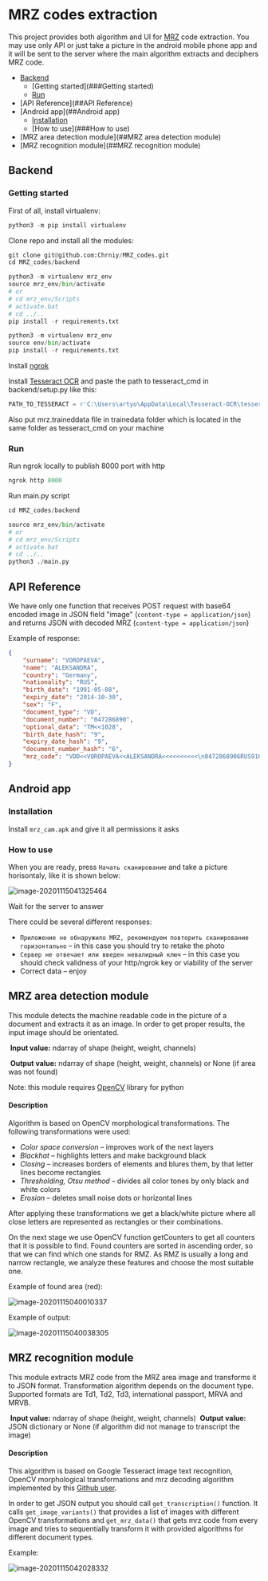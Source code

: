 # MRZ codes extraction 

This project provides both algorithm and UI for [MRZ](https://en.wikipedia.org/wiki/Machine-readable_passport) code extraction. You may use only API or just take a picture in the android mobile phone app and it will be sent to the server where the main algorithm extracts and deciphers MRZ code.

* [Backend](##Backend)
  * [Getting started](###Getting started)
  * [Run](###Run)
* [API Reference](##API Reference)
* [Android app](##Android app)
  * [Installation](###Installation)
  * [How to use](###How to use)
* [MRZ area detection module](##MRZ area detection module)
* [MRZ recognition module](##MRZ recognition module)

## Backend

### Getting started

First of all, install virtualenv:

```python
python3 -m pip install virtualenv
```

Clone repo and install all the modules:

```python
git clone git@github.com:Chrniy/MRZ_codes.git
cd MRZ_codes/backend

python3 -m virtualenv mrz_env
source mrz_env/bin/activate
# or 
# cd mrz_env/Scripts
# activate.bat
# cd ../..
pip install -r requirements.txt
```

```python
python3 -m virtualenv mrz_env
source env/bin/activate
pip install -r requirements.txt
```

Install [ngrok](https://ngrok.com/download)

Install [Tesseract OCR](https://github.com/tesseract-ocr/tessdoc) and paste the path to tesseract_cmd in backend/setup.py like this:

```python
PATH_TO_TESSERACT = r'C:\Users\artyo\AppData\Local\Tesseract-OCR\tesseract.exe'
```

Also put mrz.traineddata file in trainedata folder which is located in the same folder as tesseract_cmd on your machine

### Run

Run ngrok locally to publish 8000 port with http

```python
ngrok http 8000
```

Run main.py script 

```python
cd MRZ_codes/backend

source mrz_env/bin/activate
# or 
# cd mrz_env/Scripts
# activate.bat
# cd ../..
python3 ./main.py
```

## API Reference

We have only one function that receives POST request with base64 encoded image in JSON field "image" (`content-type = application/json`) and returns JSON with decoded MRZ (`content-type = application/json`)

Example of response:

```json
{
    "surname": "VOROPAEVA", 
    "name": "ALEKSANDRA", 
    "country": "Germany", 
    "nationality": "RUS", 
    "birth_date": "1991-05-08", 
    "expiry_date": "2014-10-30", 
    "sex": "F", 
    "document_type": "VD", 
    "document_number": "047286890", 
    "optional_data": "TM<<1028", 
    "birth_date_hash": "9", 
    "expiry_date_hash": "9", 
    "document_number_hash": "6", 
  	"mrz_code": "VDD<<VOROPAEVA<<ALEKSANDRA<<<<<<<<<<\n0472868906RUS9105089F1410309TM<<1028"
}
```

## Android app

### Installation

Install `mrz_cam.apk` and give it all permissions it asks

### How to use

When you are ready, press `Начать сканирование` and take a picture horisontaly, like it is shown below:

![image-20201115041325464](https://sun9-57.userapi.com/DZouBNMEfIC7jvmK4C8efXseSEYNtxrz7BQ_Fw/-KvS2O2zMyg.jpg)

Wait for the server to answer

There could be several different responses:

* `Приложение не обнаружило MRZ, рекомендуем повторить сканирование горизонтально` – in this case you should try to retake the photo
* `Сервер не отвечает или введен невалидный ключ` – in this case you should check validness of your http/ngrok key or viability of the server
* Correct data – enjoy

## MRZ area detection module

This module detects the machine readable code in the picture of a document and extracts it as an image. In order to get proper results, the input image should be orientated.



​		**Input value:** ndarray of shape (height, weight, channels)

​		**Output value:** ndarray of shape (height, weight, channels) or None (if area was not found)



Note: this module requires [OpenCV](https://opencv.org/) library for python

#### Description

Algorithm is based on OpenCV morphological transformations. The following transformations were used:

* *Color space conversion* – improves work of the next layers
* *Blackhat* – highlights letters and make background black
* *Closing* – increases borders of elements and blures them,  by that letter lines become rectangles
* *Thresholding, Otsu method* – divides all color tones by only black and white colors
* *Erosion* – deletes small noise dots or horizontal lines

After applying these transformations we get a black/white picture where all close letters are represented as rectangles or their combinations. 

On the next stage we use OpenCV function getCounters to get all counters that it is possible to find. Found counters are sorted in ascending order, so that we can find which one stands for RMZ. As RMZ is usually a long and narrow rectangle, we analyze these features and choose the most suitable one.

Example of found area (red):

![image-20201115040010337](https://sun9-50.userapi.com/44cG0_gmsG9q0FQg8EK0tT6jZT_L-4PiWnHoXQ/mponB8T54SE.jpg)

Example of output:

![image-20201115040038305](https://sun9-73.userapi.com/jaSr1SusdYWLWP5I-nP4MYCbj6GMHNfnI1gwcg/uPULGrFygcM.jpg)



## MRZ recognition module

This module extracts MRZ code from the MRZ area image and transforms it to JSON format. Transformation algorithm depends on the document type. Supported formats are Td1, Td2, Td3, international passport, MRVA  and MRVB.



​		**Input value:** ndarray of shape (height, weight, channels)
​		**Output value:** JSON dictionary or None (if algorithm did not manage to transcript the image)



#### Description

This algorithm is based on Google Tesseract image text recognition, OpenCV morphological transformations and mrz decoding algorithm implemented by this [Github user](https://github.com/Arg0s1080/mrz).

In order to get JSON output you should call `get_transcription()` function. It calls `get_image_variants()` that provides a list of images with different OpenCV transformations and `get_mrz_data()` that gets mrz code from every image and tries to sequentially transform it with provided algorithms for different document types.

Example:

![image-20201115042028332](https://sun9-63.userapi.com/wMfKLAQHMRkRZdjX2t2c7VASKK3H4_uwxsamxQ/yr_puaJ2ZZE.jpg)
